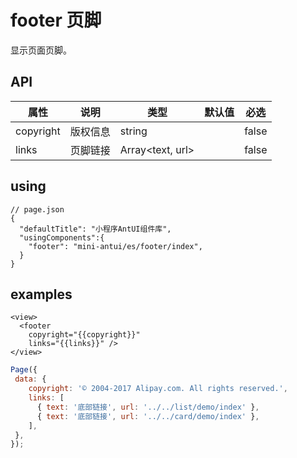 # footer 页脚

显示页面页脚。

## API

| 属性 | 说明 | 类型 | 默认值 | 必选 |
|----|----|----|----|----|
| copyright | 版权信息 | string |  | false |
| links | 页脚链接 | Array<text, url> |  | false |

## using

```
// page.json
{
  "defaultTitle": "小程序AntUI组件库",
  "usingComponents":{
    "footer": "mini-antui/es/footer/index",
  }
}
```


## examples

```axml
<view>
  <footer
    copyright="{{copyright}}"
    links="{{links}}" />
</view>
```

```javascript
Page({
 data: {
    copyright: '© 2004-2017 Alipay.com. All rights reserved.',
    links: [
      { text: '底部链接', url: '../../list/demo/index' },
      { text: '底部链接', url: '../../card/demo/index' },
    ],
 },
});
```
